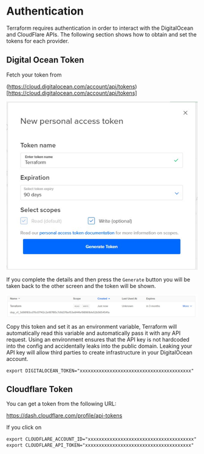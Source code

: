 # Authentication

Terraform requires authentication in order to interact with the DigitalOcean and CloudFlare APIs. The following section shows how to obtain
and set the tokens for each provider.

## Digital Ocean Token

Fetch your token from 

(https://cloud.digitalocean.com/account/api/tokens)[https://cloud.digitalocean.com/account/api/tokens]

![](images/do_1.jpg)

If you complete the details and then press the `Generate` button you will be taken back to the other screen and the token will
be shown.

![](images/do_2.jpg)

Copy this token and set it as an environment variable, Terraform will automatically read this variable and automatically
pass it with any API request. Using an environment ensures that the API key is not hardcoded into the config and accidentally
leaks into the public domain. Leaking your API key will allow third parties to create infrastructure in your DigitalOcean
account.

```shell
export DIGITALOCEAN_TOKEN="xxxxxxxxxxxxxxxxxxxxxxxxxxxxxxxxxxxxxxxxx"
```

## Cloudflare Token

You can get a token from the following URL:

https://dash.cloudflare.com/profile/api-tokens

If you click on 

```shell
export CLOUDFLARE_ACCOUNT_ID="xxxxxxxxxxxxxxxxxxxxxxxxxxxxxxxxxxxxxxx"
export CLOUDFLARE_API_TOKEN="xxxxxxxxxxxxxxxxxxxxxxxxxxxxxxxxxxxxxxx"
```
